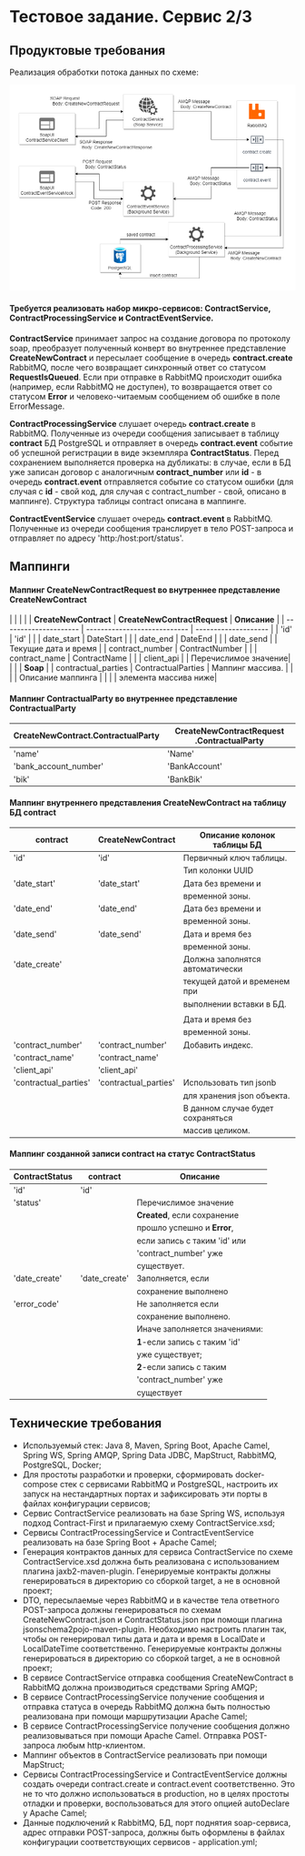 # Тестовое задание. Сервис 2/3

## Продуктовые требования

Реализация обработки потока данных по схеме:

![img.png](img.png)

#### Требуется реализовать набор микро-сервисов: **ContractService**, **ContractProcessingService** и **ContractEventService**. 

**ContractService** принимает запрос на создание договора по протоколу soap, преобразует полученный конверт 
во внутреннее представление **CreateNewContract** и пересылает сообщение в очередь **contract.create** RabbitMQ,
после чего возвращает синхронный ответ со статусом **RequestIsQueued**. Если при отправке в RabbitMQ происходит ошибка
(например, если RabbitMQ не доступен), то возвращается ответ со статусом **Error** и человеко-читаемым сообщением об
ошибке в поле ErrorMessage.

**ContractProcessingService** слушает очередь **contract.create** в RabbitMQ. Полученные из очереди сообщения записывает
в таблицу **contract** БД PostgreSQL и отправляет в очередь **contract.event** событие об успешной регистрации в виде
экземпляра **ContractStatus**. Перед сохранением выполняется проверка на дубликаты: в случае, если в БД уже записан договор
с аналогичным **contract_number** или **id** - в очередь **contract.event** отправляется событие со статусом ошибки
(для случая с **id** - свой код, для случая с contract_number - свой, описано в маппинге).
Структура таблицы contract описана в маппинге.

**ContractEventService** слушает очередь **contract.event** в RabbitMQ. Полученные из очереди сообщения транслирует 
в тело POST-запроса и отправляет по адресу 'http:/host:port/status'.

## Маппинги

#### Маппинг **CreateNewContractRequest** во внутреннее представление **CreateNewContract**
|                       |                              |                      | 
| **CreateNewContract** | **CreateNewContractRequest** | **Описание**         | 
| --------------------- | ---------------------------- | -------------------- |
| 'id'                  | 'id'                         |                      |
| date_start            | DateStart                    |                      |
| date_end              | DateEnd                      |                      |
| date_send             |                              | Текущие дата и время |
| contract_number       | ContractNumber               |                      |
| contract_name         | ContractName                 |                      |
| client_api            |                              | Перечислимое значение|
|                       |                              | **Soap**             |
| contractual_parties   | ContractualParties           | Маппинг массива.     |
|                       |                              | Описание маппинга    |
|                       |                              | элемента массива ниже|

#### Маппинг **ContractualParty** во внутреннее представление **ContractualParty**

| **CreateNewContract.ContractualParty** | **CreateNewContractRequest .ContractualParty** |
| -------------------------------------- | ---------------------------------------------- |
| 'name'                                 | 'Name'                                         |
| 'bank_account_number'                  | 'BankAccount'                                  |
| 'bik'                                  | 'BankBik'                                      |

#### Маппинг внутреннего представления **CreateNewContract** на таблицу БД **contract**

| **contract**          | **CreateNewContract**        | **Описание колонок таблицы БД**  |
| --------------------- | ---------------------------- | -------------------------------- |
| 'id'                  | 'id'                         | Первичный ключ таблицы.          |
|                       |                              | Тип колонки UUID                 |
| 'date_start'          | 'date_start'                 | Дата без времени и               |
|                       |                              | временной зоны.                  |
| 'date_end'            | 'date_end'                   | Дата без времени и               |
|                       |                              | временной зоны.                  |
| 'date_send'           | 'date_send'                  | Дата и время без                 |
|                       |                              | временной зоны.                  |
| 'date_create'         |                              | Должна заполнятся автоматически  |
|                       |                              | текущей датой и временем при     |
|                       |                              | выполнении вставки в БД.         |
|                       |                              |                                  |
|                       |                              | Дата и время без                 |
|                       |                              | временной зоны.                  |
| 'contract_number'     | 'contract_number'            | Добавить индекс.                 |
| 'contract_name'       | 'contract_name'              |                                  |
| 'client_api'          | 'client_api'                 |                                  |
| 'contractual_parties' | 'contractual_parties'        | Использовать тип jsonb           |
|                       |                              | для хранения json объекта.       |
|                       |                              | В данном случае будет сохраняться|
|                       |                              | массив целиком.                  |

#### Маппинг созданной записи **contract** на статус **ContractStatus**

| **ContractStatus**    | **contract**                 | **Описание**                  | 
| --------------------- | ---------------------------- | ----------------------------- |
| 'id'                  | 'id'                         |                               |
| 'status'              |                              | Перечислимое значение         |
|                       |                              | **Created**, если сохранение  |
|                       |                              | прошло успешно и **Error**,   |
|                       |                              | если запись с таким 'id' или  |
|                       |                              | 'contract_number' уже         |
|                       |                              | существует.                   |
| 'date_create'         | 'date_create'                | Заполняется, если             |
|                       |                              | сохранение выполнено          |
| 'error_code'          |                              | Не заполняется если           |
|                       |                              | сохранение выполнено.         |
|                       |                              | Иначе заполняется значениями: |
|                       |                              | **1**-если запись с таким 'id'|
|                       |                              | уже существует;               |
|                       |                              | **2**-если запись с таким     |
|                       |                              | 'contract_number' уже         |
|                       |                              | существует                    |

## Технические требования

- Используемый стек: Java 8, Maven, Spring Boot, Apache Camel, Spring WS, Spring AMQP, Spring Data JDBC, MapStruct,
  RabbitMQ, PostgreSQL, Docker;
- Для простоты разработки и проверки, сформировать docker-compose стек с сервисами RabbitMQ и PostgreSQL, настроить
  их запуск на нестандартных портах и зафиксировать эти порты в файлах конфигурации сервисов;
- Сервис ContractService реализовать на базе Spring WS, используя подход Contract-First и прилагаемую схему
  ContractService.xsd;
- Сервисы ContractProcessingService и ContractEventService реализовать на базе Spring Boot + Apache Camel;
- Генерация контрактов данных для сервиса ContractService по схеме ContractService.xsd должна быть реализована с
  использованием плагина jaxb2-maven-plugin. Генерируемые контракты должны генерироваться в директорию со сборкой
  target, а не в основной проект;
- DTO, пересылаемые через RabbitMQ и в качестве тела ответного POST-запроса должны генерироваться по схемам
  CreateNewContract.json и ContractStatus.json при помощи плагина jsonschema2pojo-maven-plugin. 
  Необходимо настроить плагин так, чтобы он генерировал типы дата и дата и время в LocalDate и LocalDateTime
  соответственно. Генерируемые контракты должны генерироваться в директорию со сборкой target, а не в основной проект;
- В сервисе ContractService отправка сообщения CreateNewContract в RabbitMQ должна производиться средствами Spring AMQP;
- В сервисе ContractProcessingService получение сообщения и отправка статуса в очередь RabbitMQ должна быть полностью
  реализована при помощи маршрутизации Apache Camel;
- В сервисе ContractProcessingService получение сообщения должно реализовываться при помощи Apache Camel. 
  Отправка POST-запроса любым http-клиентом.
- Маппинг объектов в ContractService реализовать при помощи MapStruct;
- Сервисы ContractProcessingService и ContractEventService должны создать очереди contract.create и contract.event
  соответственно. Это не то что должно использоваться в production, но в целях простоты отладки и проверки,
  воспользоваться для этого опцией autoDeclare у Apache Camel;
- Данные подключений к RabbitMQ, БД, порт поднятия soap-сервиса, адрес отправки POST-запроса, должны быть оформлены
  в файлах конфигурации соответствующих сервисов - application.yml;
